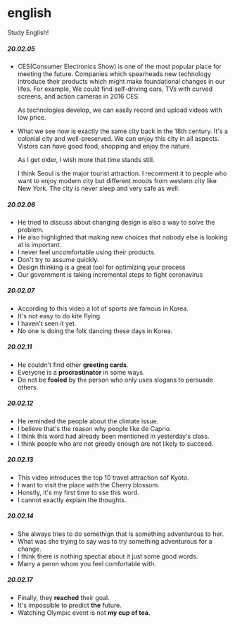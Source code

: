 # english
Study English!


##### 20.02.05
- CES(Consumer Electronics Show) is one of the most popular place for meeting the future.
    Companies which spearheads new technology introduce their products which might make foundational changes in our lifes.
    For example, We could find self-driving cars, TVs with curved screens, and action cameras in 2016 CES.
    
    As technologies develop, we can easily record and upload videos with low price.
    
- What we see now is exactly the same city back in the 18th century.
  It's a colonial city and well-preserved. We can enjoy this city in all aspects.
  Vistors can have good food, shopping and enjoy the nature. 

  As I get older, I wish more that time stands still.

  I think Seoul is the major tourist attraction.
  I recomment it to people who want to enjoy modern city but different moods from western city like New York.
  The city is never sleep and very safe as well.

##### 20.02.06
- He tried to discuss about changing design is also a way to solve the problem.
- He also highlighted that making new choices that nobody else is looking at is important.
- I never feel uncomfortable using their products.
- Don't try to assume quickly.
- Design thinking is a great tool for optimizing your process
- Our government is taking incremental steps to fight coronavirus

##### 20.02.07
- According to this video a lot of sports are famous in Korea.
- It's not easy to do kite flying.
- I haven't seen it yet.
- No one is doing the folk dancing these days in Korea.

##### 20.02.11
- He couldn't find other **greeting cards**.
- Everyone is a **procrastinator** in some ways.
- Do not be **fooled** by the person who only uses slogans to persuade others.

##### 20.02.12
- He reminded the people about the climate issue.
- I believe that's the reason why people like de Caprio.
- I think this word had already been mentioned in yesterday's class.
- I think people who are not greedy enough are not likely to succeed.

##### 20.02.13
- This video introduces the top 10 travel attraction sof Kyoto.
- I want to visit the place with the Cherry blossom.
- Honstly, it's my first time to sse this word.
- I cannot exactly explain the thoughts.

##### 20.02.14
- She always tries to do somethign that is something adventurous to her.
- What was she trying to say was to try something adventurous for a change.
- I think there is nothing spectial about it just some good words.
- Marry a peron whom you feel comfortable with.

##### 20.02.17
- Finally, they **reached** their goal.
- It's impossible to predict **the** future.
- Watching Olympic event is not **my cup of tea**.
